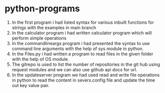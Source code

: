 # python-programs

1) In the first program i had listed syntax for various inbuilt functions for strings with the examples in main branch
2) In the calculator program i had written calculator program which will perform simple operations
3) In the commandlineargs program i had presented the syntax to use command line arguments with the help of sys module in python.
4) In the Files.py i had written a program to read files in the given folder with the help of OS module.
5) The gitrepo is used to list the number of repositories in the git hub using request modules and we can also use github api docs for url.
6) In the updateserver program we had used read and write file operations in python to read the content in severs.config file and update the time out key value pair.
   
   
